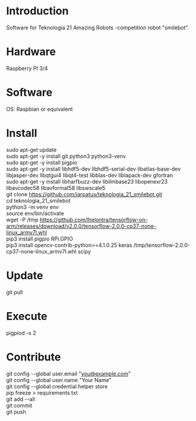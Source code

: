 # Introduction
Software for Teknologia 21 Amazing Robots -competition robot "smilebot".

# Hardware
Raspberry PI 3/4

# Software
OS: Raspbian or equivalent

# Install
sudo apt-get update \
sudo apt-get -y install git python3 python3-venv \
sudo apt-get -y install pigpio \
sudo apt-get -y install libhdf5-dev libhdf5-serial-dev libatlas-base-dev libjasper-dev libqtgui4 libqt4-test libblas-dev liblapack-dev gfortran \
sudo apt-get -y install libharfbuzz-dev libilmbase23 libopenexr23 libavcodec58 libavformat58 libswscale5 \
git clone https://github.com/jarpatus/teknologia_21_smilebot.git \
cd teknologia_21_smilebot \
python3 -m venv env \
source env/bin/activate \
wget -P /tmp https://github.com/lhelontra/tensorflow-on-arm/releases/download/v2.0.0/tensorflow-2.0.0-cp37-none-linux_armv7l.whl \
pip3 install pigpio RPi.GPIO \
pip3 install opencv-contrib-python==4.1.0.25 keras /tmp/tensorflow-2.0.0-cp37-none-linux_armv7l.whl scipy

# Update 
git pull

# Execute
pigpiod -s 2

# Contribute
git config --global user.email "you@example.com" \
git config --global user.name "Your Name" \
git config --global credential.helper store \
pip freeze > requirements.txt \
git add --all \
git commit \
git push

